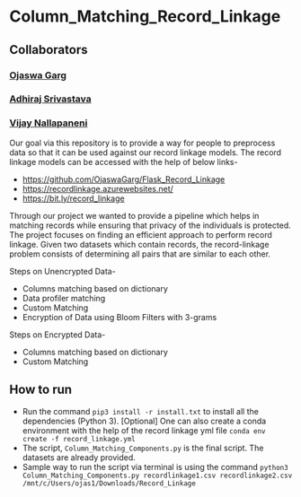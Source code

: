 # Column_Matching_Record_Linkage
## Collaborators
### [Ojaswa Garg](https://github.com/OjaswaGarg)
### [Adhiraj Srivastava](https://github.com/adhirajms)
### [Vijay Nallapaneni](https://github.com/vij95)

Our goal via this repository is to provide a way for people to preprocess data so that it can be used against our record linkage models.
The record linkage models can be accessed with the help of below links-
- https://github.com/OjaswaGarg/Flask_Record_Linkage
- https://recordlinkage.azurewebsites.net/
- https://bit.ly/record_linkage

Through our project we wanted to provide a pipeline which helps in matching records while ensuring that privacy of the individuals is protected. The project focuses on finding an efficient approach to perform record linkage. Given two datasets which contain records, the record-linkage problem consists of determining all pairs that are similar to each other.

Steps on Unencrypted Data-
- Columns matching based on dictionary
- Data profiler matching
- Custom Matching
- Encryption of Data using Bloom Filters with 3-grams

Steps on Encrypted Data- 
- Columns matching based on dictionary
- Custom Matching

## How to run
- Run the command  ``` pip3 install -r install.txt ``` to install all the dependencies (Python 3).
[Optional] One can also create a conda environment with the help of the record linkage yml file ``` conda env create -f record_linkage.yml ```
- The script, ```Column_Matching_Components.py``` is the final script. The datasets are already provided. 
- Sample way to run the script via terminal is using the command ```python3 Column_Matching_Components.py recordlinkage1.csv recordlinkage2.csv /mnt/c/Users/ojas1/Downloads/Record_Linkage```

